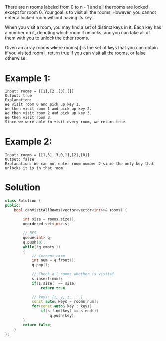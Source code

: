 There are n rooms labeled from 0 to n - 1 and all the rooms are locked except for room 0.
Your goal is to visit all the rooms. However, you cannot enter a locked room without having its key.

When you visit a room, you may find a set of distinct keys in it.
Each key has a number on it, denoting which room it unlocks, and you can take all of them with you to unlock the other rooms.

Given an array rooms where rooms[i] is the set of keys that you can obtain if you visited room i, return true if you can visit all the rooms, or false otherwise.

# Example 1:
```
Input: rooms = [[1],[2],[3],[]]
Output: true
Explanation: 
We visit room 0 and pick up key 1.
We then visit room 1 and pick up key 2.
We then visit room 2 and pick up key 3.
We then visit room 3.
Since we were able to visit every room, we return true.
```

# Example 2:
```
Input: rooms = [[1,3],[3,0,1],[2],[0]]
Output: false
Explanation: We can not enter room number 2 since the only key that unlocks it is in that room.
```

# Solution
```cpp
class Solution {
public:
    bool canVisitAllRooms(vector<vector<int>>& rooms) {
        
        int size = rooms.size();
        unordered_set<int> s;

        // BFS
        queue<int> q;
        q.push(0);
        while(!q.empty())
        {
            // Current room
            int num = q.front();
            q.pop();

            // Check all rooms whether is visited
            s.insert(num);
            if(s.size() == size)
                return true;

            // keys: [x, y, z, ...]
            const auto& keys = rooms[num];
            for(const auto& key : keys)
                if(s.find(key) == s.end())
                    q.push(key);
        }
        return false;
    }
};
```